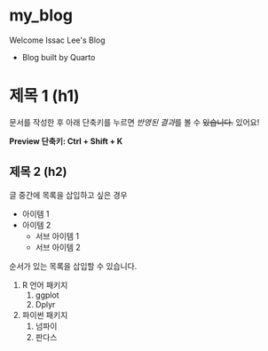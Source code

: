 # my_blog

Welcome Issac Lee's Blog

* Blog built by Quarto

# 제목 1 (h1)

문서를 작성한 후 아래 단축키를 누르면 *반영된 결과*를 볼 수 ~~있습니다.~~ 있어요!

**Preview 단축키: Ctrl + Shift + K**

## 제목 2 (h2)

글 중간에 목록을 삽입하고 싶은 경우

- 아이템 1
- 아이템 2
    - 서브 아이템 1
    - 서브 아이템 2

순서가 있는 목록을 삽입할 수 있습니다.

1. R 언어 패키지
    1. ggplot
    1. Dplyr
1. 파이썬 패키지
    1. 넘파이
    1. 판다스
